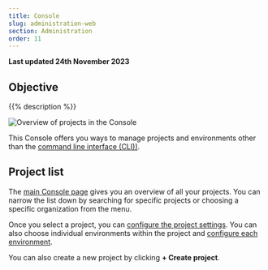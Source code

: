 ```yaml
---
title: Console
slug: administration-web
section: Administration
order: 11
---
```


**Last updated 24th November 2023**



## Objective  

{{% description %}}

![Overview of projects in the Console](images/all-projects-revised.png "0.5")

This Console offers you ways to manage projects and environments other than the [command line interface (CLI))](../administration-cli).

## Project list


The [main Console page](https://console.platform.sh) gives you an overview of all your projects.
You can narrow the list down by searching for specific projects or choosing a specific organization from the menu.


Once you select a project, you can [configure the project settings](../.././.-configure-project).
You can also choose individual environments within the project and [configure each environment](../.././.-configure-environment).

You can also create a new project by clicking **+ Create project**.


